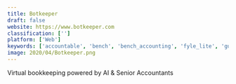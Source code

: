```yaml
---
title: Botkeeper
draft: false 
website: https://www.botkeeper.com
classification: ['']
platform: ['Web']
keywords: ['accountable', 'bench', 'bench_accounting', 'fyle_lite', 'gusto', 'harvest_hcm_compensation_management', 'hiringplan', 'hurdlr', 'pilot', 'pulse_by_bench_accounting', 'siftery_track', 'simplekeep', 'square_payroll', 'techloop.io', 'travelbank', 'xero', 'zenefits_payroll', 'zipbooks']
image: 2020/04/Botkeeper.png
---
```

Virtual bookkeeping powered by AI & Senior Accountants